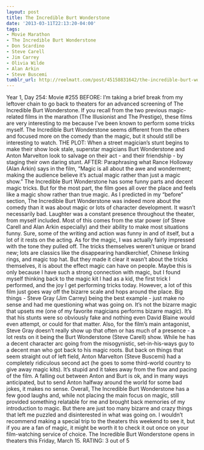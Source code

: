 ```yaml
---
layout: post
title: The Incredible Burt Wonderstone
date: '2013-03-11T22:13:20-04:00'
tags:
- Movie Marathon
- The Incredible Burt Wonderstone
- Don Scardino
- Steve Carell
- Jim Carrey
- Olivia Wilde
- Alan Arkin
- Steve Buscemi
tumblr_url: http://reelmatt.com/post/45158831642/the-incredible-burt-wonderstone
---
```



Year 1, Day 254: Movie #255
BEFORE: I’m taking a brief break from my leftover chain to go back to theaters for an advanced screening of The Incredible Burt Wonderstone. If you recall from the two previous magic-related films in the marathon (The Illusionist and The Prestige), these films are very interesting to me because I’ve been known to perform some tricks myself. The Incredible Burt Wonderstone seems different from the others and focused more on the comedy than the magic, but it should still be interesting to watch.
THE PLOT: When a street magician’s stunt begins to make their show look stale, superstar magicians Burt Wonderstone and Anton Marvelton look to salvage on their act - and their friendship - by staging their own daring stunt.
AFTER: Paraphrasing what Rance Holloway (Alan Arkin) says in the film, “Magic is all about the awe and wonderment; making the audience believe it’s actual magic rather than just a magic show.” The Incredible Burt Wonderstone has some funny parts and decent magic tricks. But for the most part, the film goes all over the place and feels like a magic show rather than true magic.
As I predicted in my “before” section, The Incredible Burt Wonderstone was indeed more about the comedy than it was about magic or lots of character development. It wasn’t necessarily bad. Laughter was a constant presence throughout the theater, from myself included. Most of this comes from the star power (of Steve Carell and Alan Arkin especially) and their ability to make most situations funny. Sure, some of the writing and action was funny in and of itself, but a lot of it rests on the acting. As for the magic, I was actually fairly impressed with the tone they pulled off. The tricks themselves weren’t unique or brand new; lots are classics like the disappearing handkerchief, Chinese linking rings, and magic top hat. But they made it clear it wasn’t about the tricks themselves, it is about the effect magic can have on people. Maybe this is only because I have such a strong connection with magic, but I found myself thinking back to the magic kit I had as a kid, the first trick I performed, and the joy I get performing tricks today.
However, a lot of this film just goes way off the bizarre scale and hops around the place. Big things - Steve Gray (Jim Carrey) being the best example - just make no sense and had me questioning what was going on. It’s not the bizarre magic that upsets me (one of my favorite magicians performs bizarre magic). It’s that his stunts were so obviously fake and nothing even David Blaine would even attempt, or could for that matter. Also, for the film’s main antagonist, Steve Gray doesn’t really show up that often or has much of a presence - a lot rests on it being the Burt Wonderstone (Steve Carell) show. While he has a decent character arc going from the misogynistic, set-in-his-ways guy to a decent man who got back to his magic roots. But back on things that seem straight out of left field, Anton Marvelton (Steve Buscemi) had a completely ridiculous second act (he goes to some third-world country to give away magic kits). It’s stupid and it takes away from the flow and pacing of the film. A falling out between Anton and Burt is ok, and in many ways anticipated, but to send Anton halfway around the world for some bad jokes, it makes no sense.
Overall, The Incredible Burt Wonderstone has a few good laughs and, while not placing the main focus on magic, still provided something relatable for me and brought back memories of my introduction to magic. But there are just too many bizarre and crazy things that left me puzzled and disinterested in what was going on. I wouldn’t recommend making a special trip to the theaters this weekend to see it, but if you are a fan of magic, it might be worth it to check it out once on your film-watching service of choice.
The Incredible Burt Wonderstone opens in theaters this Friday, March 15.
RATING: 3 out of 5

